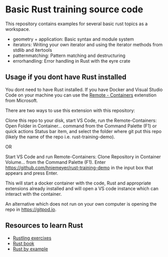 # Basic Rust training source code

This repository contains examples for several basic rust topics as a workspace.

* geometry + application: Basic syntax and module system
* iterators: Writing your own iterator and using the iterator methods from stdlib and itertools
* patternmatching: Pattern matching and destructuring
* errorhandling: Error handling in Rust with the eyre crate

## Usage if you dont have Rust installed

You dont need to have Rust installed. If you have Docker and Visual Studio Code
on your machine you can use the [Remote - Containers](https://marketplace.visualstudio.com/items?itemName=ms-vscode-remote.remote-containers) extenstion from Microsoft.

There are two ways to use this extension with this repository:

Clone this repo to your disk, start VS Code, run the Remote-Containers: Open Folder in Container... command from the Command Palette (F1) or quick actions Status bar item, and select the folder where git put this repo (likely the name of the repo i.e. rust-training-demo).

OR

Start VS Code and run Remote-Containers: Clone Repository in Container Volume... from the Command Palette (F1). Enter <https://github.com/hniemeyer/rust-training-demo> in the input box that appears and press Enter.

This will start a docker container with the code, Rust and appropriate extensions already installed and will open a VS code instance which can interact with the container.

An alternative which does not run on your own computer is opening the repo in <https://gitpod.io>.

## Resources to learn Rust

* [Rustling exercixes](https://github.com/rust-lang/rustlings)
* [Rust book](https://doc.rust-lang.org/book/)
* [Rust by example](https://doc.rust-lang.org/rust-by-example/)